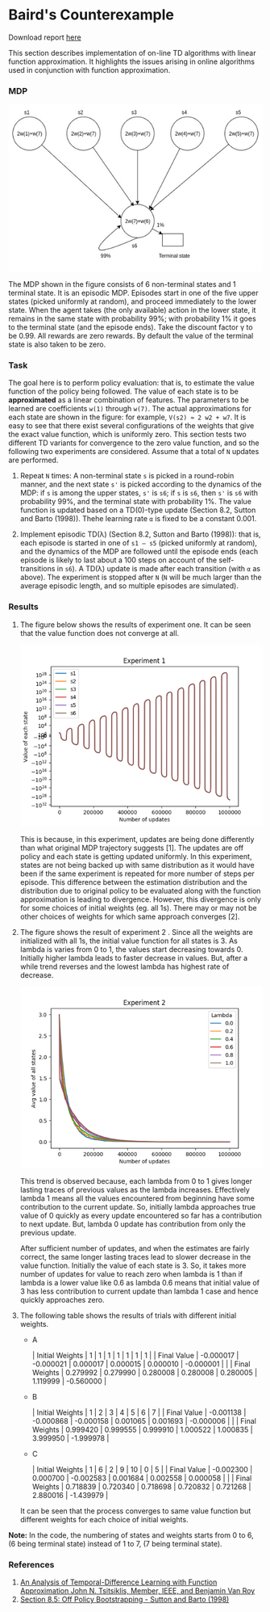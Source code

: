 # Baird's Counterexample

Download report [here](report/report.pdf)

This section describes implementation of on-line TD algorithms with linear function approximation. It highlights the issues arising in online algorithms used in conjunction with function approximation.

### MDP

![image](baird.jpg)

The MDP shown in the figure consists of 6 non-terminal states and 1 terminal state. It is an episodic MDP. Episodes start in one of the five upper states (picked uniformly at random), and proceed immediately to the lower state. When the agent takes (the only available) action in the lower state, it remains in the same state with probability 99%; with probability 1% it goes to the terminal state (and the episode ends). Take the discount factor γ to be 0.99. All rewards are zero rewards. By default the value of the terminal state is also taken to be zero.

### Task

The goal here is to perform policy evaluation: that is, to estimate the value function of the policy being followed. The value of each state is to be **approximated** as a linear combination of features. The parameters to be learned are coefficients `w(1)` through `w(7)`. The actual approximations for each state are shown in the figure: for example, `V(s2) ≈ 2 w2 + w7`. It is easy to see that there exist several configurations of the weights that give the exact value function, which is uniformly zero. This section tests two different TD variants for convergence to the zero value function, and so the following two experiments are considered. Assume that a total of `N` updates are performed.

1. Repeat `N` times: A non-terminal state `s` is picked in a round-robin manner, and the next state `s'` is picked according to the dynamics of the MDP: if `s` is among the upper states, `s'` is `s6`; if `s` is `s6`, then `s'` is `s6` with probability 99%, and the terminal state with probability 1%. The value function is updated based on a TD(0)-type update (Section 8.2, Sutton and Barto (1998)). Thehe learning rate `α` is fixed to be a constant 0.001.

2. Implement episodic TD(λ) (Section 8.2, Sutton and Barto (1998)): that is, each episode is started in one of `s1 – s5` (picked uniformly at random), and the dynamics of the MDP are followed until the episode ends (each episode is likely to last about a 100 steps on account of the self-transitions in `s6`). A TD(λ) update is made after each transition (with `α` as above). The experiment is stopped after `N` (`N` will be much larger than the average episodic length, and so multiple episodes are simulated).

### Results

1. The figure below shows the results of experiment one. It can be seen that the value function does not converge at all.

	![image](report/ex1/ex1.png)

	This is because, in this experiment, updates are being done differently than what original MDP trajectory suggests [1]. The updates are off policy and each state is getting updated uniformly. In this experiment, states are not being backed up with same distribution as it would have been if the same experiment is repeated for more number of steps per episode. This difference between the estimation distribution and the distribution due to original policy to be evaluated along with the function approximation is leading to divergence. However, this divergence is only for some choices of initial weights (eg. all 1s). There may or may not be other choices of weights for which same approach converges [2].

2. The figure shows the result of experiment 2 . Since all the weights are initialized with all 1s, the initial value function for all states is 3. As lambda is varies from 0 to 1, the values start decreasing towards 0. Initially higher lambda leads to faster decrease in values. But, after a while trend reverses and the lowest lambda has highest rate of decrease.

	![image](report/ex2/ex2.png)

	This trend is observed because, each lambda from 0 to 1 gives longer lasting traces of previous values as the lambda increases. Effectively lambda 1 means all the values encountered from beginning have some contribution to the current update. So, initially lambda approaches true value of 0 quickly as every update encountered so far has a contribution to next update. But, lambda 0 update has contribution from only the previous update.

	After sufficient number of updates, and when the estimates are fairly correct, the same longer lasting traces lead to slower decrease in the value function. Initially the value of each state is 3. So, it takes more number of updates for value to reach zero when lambda is 1 than if lambda is a lower value like 0.6 as lambda 0.6 means that initial value of 3 has less contribution to current update than lambda 1 case and hence quickly approaches zero.

3. The following table shows the results of trials with different initial weights.

	- A

		| Initial Weights | 1 | 1 | 1 | 1 | 1 | 1 | 1 |
		| Final Value | -0.000017 | -0.000021 | 0.000017 | 0.000015 | 0.000010 | -0.000001 |  |
		| Final Weights | 0.279992 | 0.279990 | 0.280008 | 0.280008 | 0.280005 | 1.119999 | -0.560000 |

	- B

		| Initial Weights | 1 | 2 | 3 | 4 | 5 | 6 | 7 |
		| Final Value | -0.001138 | -0.000868 | -0.000158 | 0.001065 | 0.001693 | -0.000006 |  |
		| Final Weights | 0.999420 | 0.999555 | 0.999910 | 1.000522 | 1.000835 | 3.999950 | -1.999978 |

	- C

		| Initial Weights | 1 | 6 | 2 | 9 | 10 | 0 | 5 |
		| Final Value | -0.002300 | 0.000700 | -0.002583 | 0.001684 | 0.002558 | 0.000058 |  |
		| Final Weights | 0.718839 | 0.720340 | 0.718698 | 0.720832 | 0.721268 | 2.880016 | -1.439979 |

	It can be seen that the process converges to same value function but different weights for each choice of initial weights.

**Note:** In the code, the numbering of states and weights starts from 0 to 6, (6 being terminal state) instead of 1 to 7, (7 being terminal state).

### References

1. [An Analysis of Temporal-Difference Learning with Function Approximation John N. Tsitsiklis, Member, IEEE, and Benjamin Van Roy](http://web.mit.edu/jnt/www/Papers/J063-97-bvr-td.pdf)
2. [Section 8.5: Off Policy Bootstrapping - Sutton and Barto (1998)](http://incompleteideas.net/sutton/book/ebook/node90.html)